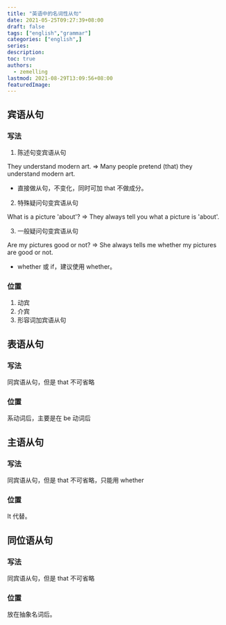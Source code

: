 ```yaml
---
title: "英语中的名词性从句"
date: 2021-05-25T09:27:39+08:00
draft: false
tags: ["english","grammar"]
categories: ["english",]
series:
description:
toc: true
authors:
  - zemelling
lastmod: 2021-08-29T13:09:56+08:00
featuredImage:
---
```


## 宾语从句

### 写法

1. 陈述句变宾语从句

They understand modern art. => Many people pretend (that) they understand modern art.

* 直接做从句，不变化，同时可加 that 不做成分。

2. 特殊疑问句变宾语从句

What is a picture 'about'? => They always tell you what a picture is 'about'.

3. 一般疑问句变宾语从句

Are my pictures good or not? => She always tells me whether my pictures are good or not.

* whether 或 if，建议使用 whether。

### 位置 

1. 动宾
2. 介宾
3. 形容词加宾语从句

## 表语从句

### 写法

同宾语从句，但是 that 不可省略

### 位置

系动词后，主要是在 be 动词后

## 主语从句

### 写法

同宾语从句，但是 that 不可省略，只能用 whether

### 位置

It 代替。

## 同位语从句

### 写法

同宾语从句，但是 that 不可省略

### 位置

放在抽象名词后。